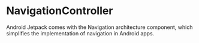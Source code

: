 # NavigationController
Android Jetpack comes with the Navigation architecture component, which simplifies the implementation of navigation in Android apps.
